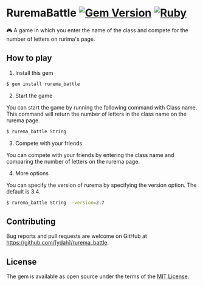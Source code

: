 # RuremaBattle [![Gem Version](https://badge.fury.io/rb/rurema_battle.svg)](https://badge.fury.io/rb/rurema_battle) [![Ruby](https://github.com/ydah/rurema_battle/actions/workflows/main.yml/badge.svg)](https://github.com/ydah/rurema_battle/actions/workflows/main.yml)

🎮 A game in which you enter the name of the class and compete for the number of letters on rurima's page.

## How to play

1. Install this gem

```bash
$ gem install rurema_battle
```

2. Start the game

You can start the game by running the following command with Class name.
This command will return the number of letters in the class name on the rurema page.

```bash
$ rurema_battle String
```

3. Compete with your friends

You can compete with your friends by entering the class name and comparing the number of letters on the rurema page.

4. More options

You can specify the version of rurema by specifying the version option. The default is 3.4.

```bash
$ rurema_battle String --version=2.7
```

## Contributing

Bug reports and pull requests are welcome on GitHub at https://github.com/[ydah]/rurema_battle.

## License

The gem is available as open source under the terms of the [MIT License](https://opensource.org/licenses/MIT).
